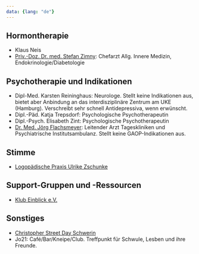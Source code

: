 ```yaml
---
data: {lang: "de"}
---
```

## Hormontherapie
- Klaus Neis
- [Priv.-Doz. Dr. med. Stefan Zimny](https://www.helios-gesundheit.de/kliniken/schwerin/unser-angebot/unsere-mitarbeiter/profil/person/stefan-zimny/): Chefarzt Allg. Innere Medizin, Endokrinologie/Diabetologie

## Psychotherapie und Indikationen
- Dipl-Med. Karsten Reininghaus: Neurologe. Stellt keine Indikationen aus, bietet aber Anbindung an das interdisziplinäre Zentrum am UKE (Hamburg). Verschreibt sehr schnell Antidepressiva, wenn erwünscht.
- Dipl.-Päd. Katja Trepsdorf: Psychologische Psychotherapeutin
- Dipl.-Psych. Elisabeth Zint: Psychologische Psychotherapeutin
- [Dr. Med. Jörg Flachsmeyer](https://www.helios-gesundheit.de/kliniken/schwerin/unser-angebot/unsere-mitarbeiter/profil/person/joerg-flachsmeyer/): Leitender Arzt Tageskliniken und Psychiatrische Institutsambulanz. Stellt keine GAOP-Indikationen aus.

## Stimme
- [Logopädische Praxis Ulrike Zschunke](https://www.logopaedie-zschunke.de)

## Support-Gruppen und -Ressourcen
- [Klub Einblick e.V.](https://www.klub-einblick.de)

## Sonstiges
- [Christopher Street Day Schwerin](http://www.csdschwerin.de)
- Jo21: Café/Bar/Kneipe/Club. Treffpunkt für Schwule, Lesben und ihre Freunde.
